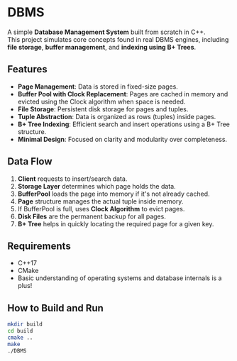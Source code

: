 # DBMS

A simple **Database Management System** built from scratch in C++.  
This project simulates core concepts found in real DBMS engines, including **file storage**, **buffer management**, and **indexing using B+ Trees**.

## Features

- **Page Management**: Data is stored in fixed-size pages.
- **Buffer Pool with Clock Replacement**: Pages are cached in memory and evicted using the Clock algorithm when space is needed.
- **File Storage**: Persistent disk storage for pages and tuples.
- **Tuple Abstraction**: Data is organized as rows (tuples) inside pages.
- **B+ Tree Indexing**: Efficient search and insert operations using a B+ Tree structure.
- **Minimal Design**: Focused on clarity and modularity over completeness.

## Data Flow

1. **Client** requests to insert/search data.
2. **Storage Layer** determines which page holds the data.
3. **BufferPool** loads the page into memory if it's not already cached.
4. **Page** structure manages the actual tuple inside memory.
5. If BufferPool is full, uses **Clock Algorithm** to evict pages.
6. **Disk Files** are the permanent backup for all pages.
7. **B+ Tree** helps in quickly locating the required page for a given key.

## Requirements

- C++17
- CMake
- Basic understanding of operating systems and database internals is a plus!

## How to Build and Run

```bash
mkdir build
cd build
cmake ..
make
./DBMS
